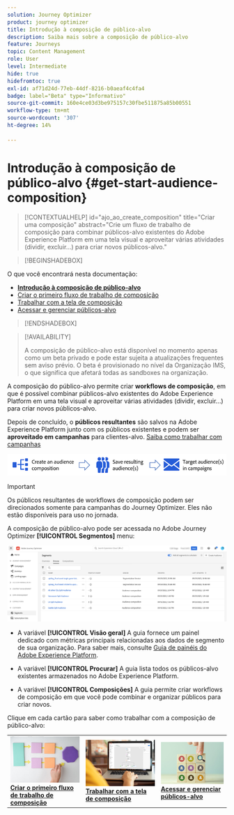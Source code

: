 ```yaml
---
solution: Journey Optimizer
product: journey optimizer
title: Introdução à composição de público-alvo
description: Saiba mais sobre a composição de público-alvo
feature: Journeys
topic: Content Management
role: User
level: Intermediate
hide: true
hidefromtoc: true
exl-id: af71d24d-77eb-44df-8216-b0aeaf4c4fa4
badge: label="Beta" type="Informativo"
source-git-commit: 160e4ce03d3be975157c30fbe511875a85b00551
workflow-type: tm+mt
source-wordcount: '307'
ht-degree: 14%

---
```


# Introdução à composição de público-alvo {#get-start-audience-composition}

>[!CONTEXTUALHELP]
>id="ajo_ao_create_composition"
>title="Criar uma composição"
>abstract="Crie um fluxo de trabalho de composição para combinar públicos-alvo existentes do Adobe Experience Platform em uma tela visual e aproveitar várias atividades (dividir, excluir...) para criar novos públicos-alvo."

>[!BEGINSHADEBOX]

O que você encontrará nesta documentação:

* **[Introdução à composição de público-alvo](get-started-audience-orchestration.md)**
* [Criar o primeiro fluxo de trabalho de composição](create-compositions.md)
* [Trabalhar com a tela de composição](composition-canvas.md)
* [Acessar e gerenciar públicos-alvo](access-audiences.md)

>[!ENDSHADEBOX]

>[!AVAILABILITY]
>
>A composição de público-alvo está disponível no momento apenas como um beta privado e pode estar sujeita a atualizações frequentes sem aviso prévio. O beta é provisionado no nível da Organização IMS, o que significa que afetará todas as sandboxes na organização.

A composição do público-alvo permite criar **workflows de composição**, em que é possível combinar públicos-alvo existentes do Adobe Experience Platform em uma tela visual e aproveitar várias atividades (dividir, excluir...) para criar novos públicos-alvo.

Depois de concluído, o **públicos resultantes** são salvos na Adobe Experience Platform junto com os públicos existentes e podem ser **aproveitado em campanhas** para clientes-alvo. [Saiba como trabalhar com campanhas](../campaigns/get-started-with-campaigns.md)

![](assets/audiences-process.png)

>[!IMPORTANT]
>
>Os públicos resultantes de workflows de composição podem ser direcionados somente para campanhas do Journey Optimizer. Eles não estão disponíveis para uso no jornada.

A composição de público-alvo pode ser acessada no Adobe Journey Optimizer **[!UICONTROL Segmentos]** menu:

![](assets/audiences-browse.png)

* A variável **[!UICONTROL Visão geral]** A guia fornece um painel dedicado com métricas principais relacionadas aos dados de segmento de sua organização. Para saber mais, consulte [Guia de painéis do Adobe Experience Platform](https://experienceleague.adobe.com/docs/experience-platform/dashboards/guides/segments.html).

* A variável **[!UICONTROL Procurar]** A guia lista todos os públicos-alvo existentes armazenados no Adobe Experience Platform.

* A variável **[!UICONTROL Composições]** A guia permite criar workflows de composição em que você pode combinar e organizar públicos para criar novos.

Clique em cada cartão para saber como trabalhar com a composição de público-alvo:

<table style="table-layout:fixed"><tr style="border: 0;">
<td><a href="create-compositions.md"><img alt="Criar workflows de composição" src="../assets/do-not-localize/ao-workflows.jpg"></a>
<div><a href="create-compositions.md"><strong>Criar o primeiro fluxo de trabalho de composição</strong></a></div></td>
<td><a href="composition-canvas.md"><img alt="Trabalhar com a tela de composição" src="../assets/do-not-localize/ao-canvas.jpg"></a>
<div><a href="composition-canvas.md"><strong>Trabalhar com a tela de composição</strong></a></div></td>
<td><a href="access-audiences.md"><img alt="Acessar e gerenciar públicos-alvo" src="../assets/do-not-localize/ao-audiences.jpeg"></a>
<div><a href="access-audiences.md"><strong>Acessar e gerenciar públicos-alvo</strong></a></div></td>
</tr></table>
